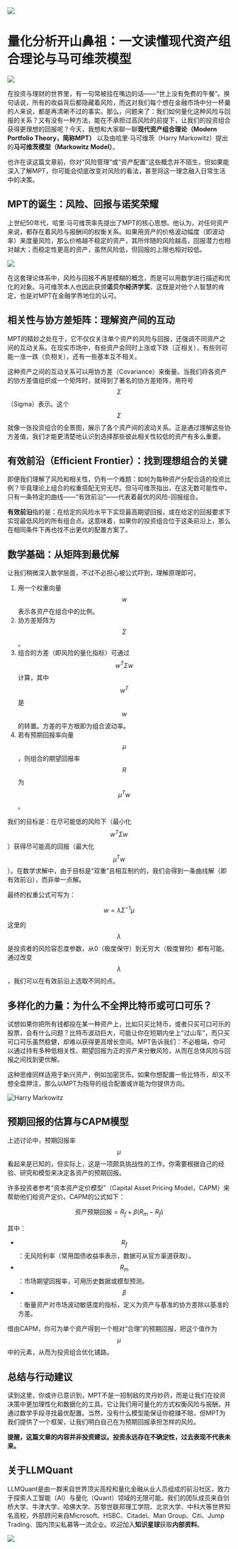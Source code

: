 ![](https://fastly.jsdelivr.net/gh/bucketio/img11@main/2024/10/21/1729466068183-23134fce-3131-4262-b18c-f378d71af4f6.gif)

# 量化分析开山鼻祖：一文读懂现代资产组合理论与马可维茨模型

![](https://fastly.jsdelivr.net/gh/bucketio/img9@main/2024/10/20/1729465031968-b3c8959e-1d37-4b8a-91b1-b0b0dfe25143.png)

在投资与理财的世界里，有一句常被挂在嘴边的话——“世上没有免费的午餐”。换句话说，所有的收益背后都隐藏着风险，而这对我们每个想在金融市场中分一杯羹的人来说，都是再清晰不过的事实。那么，问题来了：我们如何量化这种风险与回报的关系？又有没有一种方法，能在不承担过高风险的前提下，让我们的投资组合获得更理想的回报呢？今天，我想和大家聊一聊**现代资产组合理论（Modern Portfolio Theory，简称MPT）** 以及由哈里·马可维茨（Harry Markowitz）提出的**马可维茨模型（Markowitz Model）**。

也许在读这篇文章前，你对“风险管理”或“资产配置”这些概念并不陌生，但如果能深入了解MPT，你可能会彻底改变对风险的看法，甚至将这一理念融入日常生活中的决策。

## MPT的诞生：风险、回报与诺奖荣耀

上世纪50年代，哈里·马可维茨率先提出了MPT的核心思想。他认为，对任何资产来说，都存在着风险与报酬间的权衡关系。如果用资产的价格波动幅度（即波动率）来度量风险，那么价格越不稳定的资产，其所伴随的风险越高，回报潜力也相对越大；而稳定性更高的资产，虽然风险低，但回报的上限也相对较低。

![](https://fastly.jsdelivr.net/gh/bucketio/img4@main/2024/12/14/1734215702884-60a6995b-8829-4cc9-8cf9-0c834f77053b.png)

在这套理论体系中，风险与回报不再是模糊的概念，而是可以用数学进行描述和优化的对象。马可维茨本人也因此获颁**诺贝尔经济学奖**，这既是对他个人智慧的肯定，也是对MPT在金融学界地位的认可。

## 相关性与协方差矩阵：理解资产间的互动

MPT的精妙之处在于，它不仅仅关注单个资产的风险与回报，还强调不同资产之间的互动关系。在现实市场中，有些资产会同时上涨或下跌（正相关），有些则可能一涨一跌（负相关），还有一些基本互不相关。

这种资产之间的互动关系可以用协方差（Covariance）来衡量。当我们将各资产的协方差值组织成一个矩阵时，就得到了著名的协方差矩阵，用符号$$\Sigma$$（Sigma）表示。这个$$\Sigma$$就像一张投资组合的全景图，展示了各个资产间的波动关系。正是通过理解这些协方差值，我们才能更清楚地认识到选择那些彼此相关性较低的资产有多么重要。

## 有效前沿（Efficient Frontier）：找到理想组合的关键

即便我们理解了风险和相关性，仍有一个难题：如何为每种资产分配合适的投资比例？毕竟理论上组合的权重搭配无穷无尽。但马可维茨指出，在这无数可能性中，只有一条特定的曲线——“有效前沿”——代表着最优的风险-回报组合。

**有效前沿**指的是：在给定的风险水平下实现最高期望回报，或在给定的回报要求下实现最低风险的所有组合点。这意味着，如果你的投资组合位于这条前沿上，那么在相同条件下再也找不出更优的配置方案了。

## 数学基础：从矩阵到最优解

让我们稍微深入数学层面，不过不必担心被公式吓到，理解原理即可。

1. 用一个权重向量$$w$$表示各资产在组合中的比例。
2. 协方差矩阵为$$\Sigma$$。
3. 组合的方差（即风险的量化指标）可通过$$w^T \Sigma w$$计算，其中$$w^T$$是$$w$$的转置。方差的平方根即为组合波动率。
4. 若有预期回报率向量$$\mu$$，则组合的期望回报率$$R$$为$$\mu^T w$$。

我们的目标是：在尽可能低的风险下（最小化$$w^T \Sigma w$$）获得尽可能高的回报（最大化$$\mu^T w$$）。在数学求解中，由于目标是“双重”且相互制约的，我们会得到一条曲线解（即有效前沿），而非单一点解。

最终的权重公式可写为：

$$ w = \lambda \Sigma^{-1} \mu $$

这里的$$\lambda$$是投资者的风险容忍度参数，从0（极度保守）到无穷大（极度冒险）都有可能。通过改变$$\lambda$$，我们可以在有效前沿上选取不同的点。

## 多样化的力量：为什么不全押比特币或可口可乐？

试想如果你把所有钱都投在某一种资产上，比如只买比特币，或者只买可口可乐的股票，会有什么问题？比特币波动巨大，可能让你在短期内坐上“过山车”，而只买可口可乐虽然稳健，却难以获得更高增长空间。MPT告诉我们：不必极端，你可以通过持有多种低相关性、期望回报为正的资产来分散风险，从而在总体风险与回报之间找到更优解。

这种思维同样适用于新兴资产，例如加密货币。如果你想配置一些比特币，却又不想全盘押注，那么以MPT为指导的组合配置或许能为你提供方向。

![Harry Markowitz](https://fastly.jsdelivr.net/gh/bucketio/img15@main/2024/12/14/1734215736417-d72c0d15-f926-4249-a867-91bc37e7e91f.png)

## 预期回报的估算与CAPM模型

上述讨论中，预期回报率$$\mu$$看起来是已知的，但实际上，这是一项颇具挑战性的工作。你需要根据自己的经验、研究和模型来决定各资产的预期回报。

许多投资者参考“资本资产定价模型”（Capital Asset Pricing Model，CAPM）来帮助他们给资产定价。CAPM的公式如下：

$$ \text{资产预期回报} = R_f + \beta (R_m - R_f) $$

其中：

- $$R_f$$：无风险利率（常用国债收益率表示，数据可从官方渠道获取）。
- $$R_m$$：市场期望回报率，可用历史数据或模型预测。
- $$\beta$$：衡量资产对市场波动敏感度的指标，定义为资产与基准的协方差除以基准的方差。

借由CAPM，你可为单个资产得到一个相对“合理”的预期回报，把这个值作为$$\mu$$中的元素，从而为投资组合优化铺路。

## 总结与行动建议

读到这里，你或许已意识到，MPT不是一招制敌的灵丹妙药，而是让我们在投资决策中更加理性化和数据化的工具。它让我们用可量化的方式权衡风险与报酬，并通过数学手段寻找最优配置。当然，没有什么模型能保证你稳赚不赔，但MPT为我们提供了一个框架，让我们明白自己在为预期回报承担怎样的风险。

**提醒，这篇文章的内容并非投资建议。投资永远存在不确定性，过去表现不代表未来。**

## 关于LLMQuant

LLMQuant是由一群来自世界顶尖高校和量化金融从业人员组成的前沿社区，致力于探索人工智能（AI）与量化（Quant）领域的无限可能。我们的团队成员来自剑桥大学、牛津大学、哈佛大学、苏黎世联邦理工学院、北京大学、中科大等世界知名高校，外部顾问来自Microsoft、HSBC、Citadel、Man Group、Citi、Jump Trading、国内顶尖私募等一流企业。欢迎加入**知识星球**获取**内部资料**。

![](https://fastly.jsdelivr.net/gh/bucketio/img6@main/2024/12/09/1733785266624-664ccf80-86b8-4dc3-bd9c-81f485e6e0cf.JPG)
